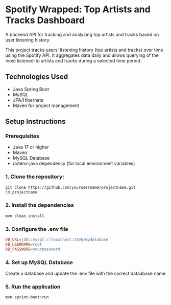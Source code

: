 # Spotify Wrapped: Top Artists and Tracks Dashboard
A backend API for tracking and analyzing top artists and tracks based on user listening history.

This project tracks users' listening history (top artists and tracks) over time using the Spotify API. It aggregates data daily and allows querying of the most listened-to artists and tracks during a selected time period.

## Technologies Used
- Java Spring Boot
- MySQL
- JPA/Hibernate
- Maven for project management

## Setup Instructions

### Prerequisites
- Java 17 or higher
- Maven
- MySQL Database
- dotenv-java dependency (for local environment variables)

### 1. Clone the repository:
```bash
git clone https://github.com/yourusername/projectname.git
cd projectname
```

### 2. Install the dependencies
```bash
mvn clean install
```

### 3. Configure the .env file
``` ini
DB_URL=jdbc:mysql://localhost:3306/mydatabase
DB_USERNAME=root
DB_PASSWORD=yourpassword
```

### 4. Set up MySQL Database
Create a database and update the .env file with the correct dataabase name

### 5. Run the application
``` bash
mvn sprint-boot:run
```

